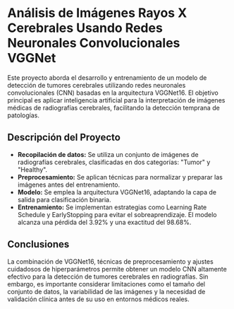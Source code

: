 # Análisis de Imágenes Rayos X Cerebrales Usando Redes Neuronales Convolucionales VGGNet

Este proyecto aborda el desarrollo y entrenamiento de un modelo de detección de tumores cerebrales utilizando redes neuronales convolucionales (CNN) basadas en la arquitectura VGGNet16. El objetivo principal es aplicar inteligencia artificial para la interpretación de imágenes médicas de radiografías cerebrales, facilitando la detección temprana de patologías.

## Descripción del Proyecto
- **Recopilación de datos:** Se utiliza un conjunto de imágenes de radiografías cerebrales, clasificadas en dos categorías: "Tumor" y "Healthy".
- **Preprocesamiento:** Se aplican técnicas para normalizar y preparar las imágenes antes del entrenamiento.
- **Modelo:** Se emplea la arquitectura VGGNet16, adaptando la capa de salida para clasificación binaria.
- **Entrenamiento:** Se implementan estrategias como Learning Rate Schedule y EarlyStopping para evitar el sobreaprendizaje. El modelo alcanza una pérdida del 3.92% y una exactitud del 98.68%.

## Conclusiones
La combinación de VGGNet16, técnicas de preprocesamiento y ajustes cuidadosos de hiperparámetros permite obtener un modelo CNN altamente efectivo para la detección de tumores cerebrales en radiografías. Sin embargo, es importante considerar limitaciones como el tamaño del conjunto de datos, la variabilidad de las imágenes y la necesidad de validación clínica antes de su uso en entornos médicos reales.
